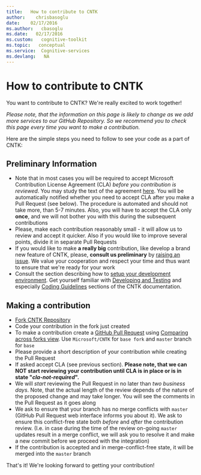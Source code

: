 ```yaml
---
title:   How to contribute to CNTK
author:    chrisbasoglu
date:    02/17/2016
ms.author:   cbasoglu
ms.date:   02/17/2016
ms.custom:   cognitive-toolkit
ms.topic:   conceptual
ms.service:  Cognitive-services
ms.devlang:   NA
---
```


# How to contribute to CNTK

You want to contribute to CNTK? We're really excited to work together!

*Please note, that the information on this page is likely to change as we add more services to our GitHub Repository. So we recommend you to check this page every time you want to make a contribution.*

Here are the simple steps you need to follow to see your code as a part of CNTK:

## Preliminary Information

* Note that in most cases you will be required to accept Microsoft Contribution License Agreement (CLA) *before you contribution is reviewed*. You may study the text of the agreement [here](https://cla.microsoft.com/cladoc/microsoft-contribution-license-agreement.pdf). You will be automatically notified whether you need to accept CLA after you make a Pull Request (see below). The procedure is automated and should not take more, than 5-7 minutes. Also, you will have to accept the CLA only **once**, and we will not bother you with this during the subsequent contributions
* Please, make each contribution reasonably small - it will allow us to review and accept it quicker. Also if you would like to improve several points, divide it in separate Pull Requests
* If you would like to make **a really big** contribution, like develop a brand new feature of CNTK, please, **consult us preliminary** by [raising an issue](https://github.com/Microsoft/CNTK/issues). We value your cooperation and respect your time and thus want to ensure that we're ready for your work
* Consult the section describing how to [setup your development environment](./Setup-CNTK-from-source). Get yourself familiar with [Developing and Testing](./Developing-and-Testing.md) and especially [Coding Guidelines](./Coding-Guidelines.md) sections of the CNTK documentation.

## Making a contribution

* [Fork CNTK Repository](https://help.github.com/articles/fork-a-repo/)
* Code your contribution in the fork just created
* To make a contribution create a [GitHub Pull Request](https://help.github.com/articles/creating-a-pull-request/) using [Comparing across forks view](https://help.github.com/articles/comparing-commits-across-time/#comparing-across-forks). Use ```Microsoft/CNTK``` for ```base fork``` and  ```master``` branch for ```base```
* Please provide a short description of your contribution while creating the Pull Request
* If asked accept CLA (see previous section). **Please note, that we can NOT start reviewing your contribution until CLA is in place or is in state "*cla-not-required*".**
* We will *start* reviewing the Pull Request in no later than *two business days*. Note, that the actual length of the review depends of the nature of the proposed change and may take longer. You will see the comments in the Pull Request as it goes along
* We ask to ensure that your branch has no merge conflicts with ```master``` (GitHub Pull Request web interface informs you about it). We ask to ensure this conflict-free state both *before* and *after* the contribution review. (I.e. in case during the time of the review on-going ```master``` updates result in a merge conflict, we will ask you to resolve it and make a new commit before we proceed with  the integration)
* If the contribution is accepted and in merge-conflict-free state, it will be merged into the ```master``` branch

That's it! We're looking forward to getting your contribution!
